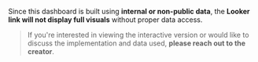 Since this dashboard is built using **internal or non-public data**, the **Looker link will not display full visuals** without proper data access.

> If you're interested in viewing the interactive version or would like to discuss the implementation and data used, **please reach out to the creator**.
